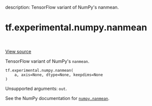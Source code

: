 description: TensorFlow variant of NumPy's nanmean.

<div itemscope itemtype="http://developers.google.com/ReferenceObject">
<meta itemprop="name" content="tf.experimental.numpy.nanmean" />
<meta itemprop="path" content="Stable" />
</div>

# tf.experimental.numpy.nanmean

<!-- Insert buttons and diff -->

<table class="tfo-notebook-buttons tfo-api nocontent" align="left">

</table>

<a target="_blank" href="/code/stable/tensorflow/python/ops/numpy_ops/np_math_ops.py">View source</a>



TensorFlow variant of NumPy's `nanmean`.

<pre class="devsite-click-to-copy prettyprint lang-py tfo-signature-link">
<code>tf.experimental.numpy.nanmean(
    a, axis=None, dtype=None, keepdims=None
)
</code></pre>



<!-- Placeholder for "Used in" -->

Unsupported arguments: `out`.

See the NumPy documentation for [`numpy.nanmean`](https://numpy.org/doc/1.16/reference/generated/numpy.nanmean.html).
